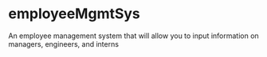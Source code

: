# employeeMgmtSys
An employee management system that will allow you to input information on managers, engineers, and interns
